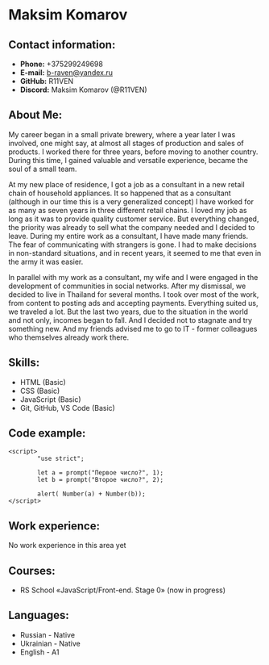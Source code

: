 
Maksim Komarov
===============================

Contact information:
-------------------------------

* **Phone:** +375299249698
* **E-mail:** b-raven@yandex.ru
* **GitHub:** R11VEN
* **Discord:** Maksim Komarov (@R11VEN)

About Me:
------------------------------

My career began in a small private brewery, where a year later I was involved, one might say, at almost all stages of production and sales of products. I worked there for three years, before moving to another country. During this time, I gained valuable and versatile experience, became the soul of a small team.


At my new place of residence, I got a job as a consultant in a new retail chain of household appliances. It so happened that as a consultant (although in our time this is a very generalized concept) I have worked for as many as seven years in three different retail chains. I loved my job as long as it was to provide quality customer service. But everything changed, the priority was already to sell what the company needed and I decided to leave. During my entire work as a consultant, I have made many friends. The fear of communicating with strangers is gone. I had to make decisions in non-standard situations, and in recent years, it seemed to me that even in the army it was easier.


In parallel with my work as a consultant, my wife and I were engaged in the development of communities in social networks. After my dismissal, we decided to live in Thailand for several months. I took over most of the work, from content to posting ads and accepting payments. Everything suited us, we traveled a lot. But the last two years, due to the situation in the world and not only, incomes began to fall. And I decided not to stagnate and try something new. And my friends advised me to go to IT - former colleagues who themselves already work there.

Skills:
-----------------------------
* HTML (Basic)
* CSS (Basic)
* JavaScript (Basic)
* Git, GitHub, VS Code (Basic)

Code example:
----------------------------
```
<script>
        "use strict";
        
        let a = prompt("Первое число?", 1);
        let b = prompt("Второе число?", 2);
        
        alert( Number(a) + Number(b));
</script>
```

Work experience:
----------------------------
No work experience in this area yet

Courses:
-------------------------
* RS School «JavaScript/Front-end. Stage 0» (now in progress)

Languages:
-------------------------
* Russian - Native
* Ukrainian - Native
* English - А1
